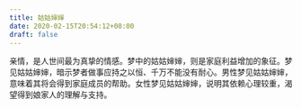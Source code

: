 ```yaml
---
title: 姑姑婶婶
date: 2020-02-15T20:54:12+08:00
draft: false
---
```


亲情，是人世间最为真挚的情感。梦中的姑姑婶婶，则是家庭利益增加的象征。梦见姑姑婶婶，暗示梦者做事应持之以恒、千万不能没有耐心。男性梦见姑姑婶婶，意味着其将会得到家庭成员的帮助。女性梦见姑姑婶婶，说明其依赖心理较重，渴望得到娘家人的理解与支持。